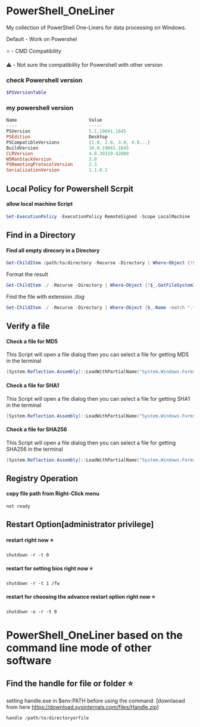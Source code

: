 # PowerShell_OneLiner
My collection of PowerShell One-Liners for data processing on Windows.

Default - Work on Powershel

⭐ - CMD Compatibility

⚠️ - Not sure the compatibility for Powershell with other version


### check Powershell version

```PowerShell
$PSVersionTable
```

### my powershell version

```powershell
Name                           Value
----                           -----
PSVersion                      5.1.19041.1645
PSEdition                      Desktop
PSCompatibleVersions           {1.0, 2.0, 3.0, 4.0...}
BuildVersion                   10.0.19041.1645
CLRVersion                     4.0.30319.42000
WSManStackVersion              3.0
PSRemotingProtocolVersion      2.3
SerializationVersion           1.1.0.1
```

## Local Policy for Powershell Scrpit

#### allow local machine Script

```PowerShell
Set-ExecutionPolicy -ExecutionPolicy RemoteSigned -Scope LocalMachine
```

## Find in a Directory

#### Find all empty direcory in a Directory

```PowerShell
Get-ChildItem /path/to/directory -Recurse -Directory | Where-Object {!$_.GetFileSystemInfos().Count}
```
Format the result
```Powershell
Get-ChildItem ./ -Recurse -Directory | Where-Object {!$_.GetFileSystemInfos().Count} | Format-Table -Property FullName,LastWriteTime
```
Find the file with extension $.tlog$
```Powershell
Get-ChildItem ./ -Recurse -Directory | Where-Object {$_.Name -match ".*\.tlog$"} | Format-Table -Property FullName,LastWriteTime
```
## Verify a file

#### Check a file for MD5

This Script will open a file dialog then you can select a file for getting MD5 in the terminal

```PowerShell
[System.Reflection.Assembly]::LoadWithPartialName("System.Windows.Forms") | Out-Null;$p = New-Object System.Windows.Forms.OpenFileDialog -Property @{Filter = "All|*.*"}; if($p.ShowDialog() -eq $true){$filename = $p.FileNames; certutil -hashfile $filename MD5}
```

#### Check a file for SHA1

This Script will open a file dialog then you can select a file for getting SHA1 in the terminal

```PowerShell
[System.Reflection.Assembly]::LoadWithPartialName("System.Windows.Forms") | Out-Null;$p = New-Object System.Windows.Forms.OpenFileDialog -Property @{Filter = "All|*.*"}; if($p.ShowDialog() -eq $true){$filename = $p.FileNames; certutil -hashfile $filename SHA1}
```

#### Check a file for SHA256

This Script will open a file dialog then you can select a file for getting SHA256 in the terminal

```PowerShell
[System.Reflection.Assembly]::LoadWithPartialName("System.Windows.Forms") | Out-Null;$p = New-Object System.Windows.Forms.OpenFileDialog -Property @{Filter = "All|*.*"}; if($p.ShowDialog() -eq $true){$filename = $p.FileNames; certutil -hashfile $filename SHA256}
```

## Registry Operation

#### copy file path from Right-Click menu

```
not ready
```

## Restart Option[administrator privilege]

#### restart right now ⭐
```
shutdown -r -t 0
```

#### restart for setting bios right now ⭐
```
shutdown -r -t 1 /fw
```

#### restart for choosing the advance restart option right now ⭐
```
shutdown -o -r -t 0
```

# PowerShell_OneLiner based on the command line mode of other software

## Find the handle for file or folder ⭐

setting handle.exe in $env:PATH before using the command. [downlaoad from here https://download.sysinternals.com/files/Handle.zip]

```Powershell
handle /path/to/directoryorfile
```
